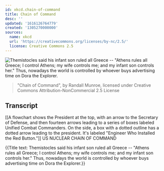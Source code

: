 ```yaml
---
id: xkcd.chain-of-command
title: Chain of Command
desc: ''
updated: '1616126764779'
created: '1305270000000'
sources:
  name: xkcd
  url: 'https://creativecommons.org/licenses/by-nc/2.5/'
  license: Creative Commons 2.5
---
```

![Themistocles said his infant son ruled all Greece -- "Athens rules all Greece; I control Athens; my wife controls me; and my infant son controls her." Thus, nowadays the world is controlled by whoever buys advertising time on Dora the Explorer.](https://imgs.xkcd.com/comics/chain_of_command.png)
> "Chain of Command", by Randall Munroe, licensed under Creative Commons Attribution-NonCommercial 2.5 License

## Transcript
[[A flowchart shows the President at the top, with an arrow to the Secretary of Defense, and then fourteen arrows leading to a series of boxes labeled Unified Combat Commanders. On the side, a box with a dotted outline has a dotted arrow leading to the president. It's labeled "Engineer Who Installed the Red Button."]]
US NUCLEAR CHAIN OF COMMAND

{{Title text: Themistocles said his infant son ruled all Greece -- "Athens rules all Greece; I control Athens; my wife controls me; and my infant son controls her." Thus, nowadays the world is controlled by whoever buys advertising time on Dora the Explorer.}}
